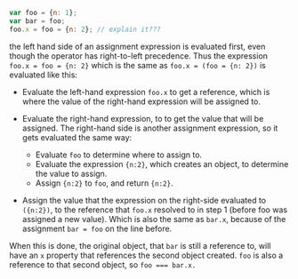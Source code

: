 
```js
var foo = {n: 1};
var bar = foo;
foo.x = foo = {n: 2}; // explain it???
```

the left hand side of an assignment expression is evaluated first, even though the operator has right-to-left precedence. 
Thus the expression `foo.x = foo = {n: 2}` which is the same as `foo.x = (foo = {n: 2})` is evaluated like this:

- Evaluate the left-hand expression `foo.x` to get a reference, which is where the value of the right-hand expression will be assigned to.

- Evaluate the right-hand expression, to to get the value that will be assigned. The right-hand side is another assignment expression,
so it gets evaluated the same way:

  - Evaluate `foo` to determine where to assign to.
  - Evaluate the expression `{n:2}`, which creates an object, to determine the value to assign.
  - Assign `{n:2}` to `foo`, and return `{n:2}`.

- Assign the value that the expression on the right-side evaluated to `({n:2})`, to the reference that `foo.x` resolved to in step 1 
(before foo was assigned a new value). Which is also the same as `bar.x`, because of the assignment `bar = foo` on the line before.

When this is done, the original object, that `bar` is still a reference to, will have an `x` property that references the second object
created. `foo` is also a reference to that second object, so `foo === bar.x.`


